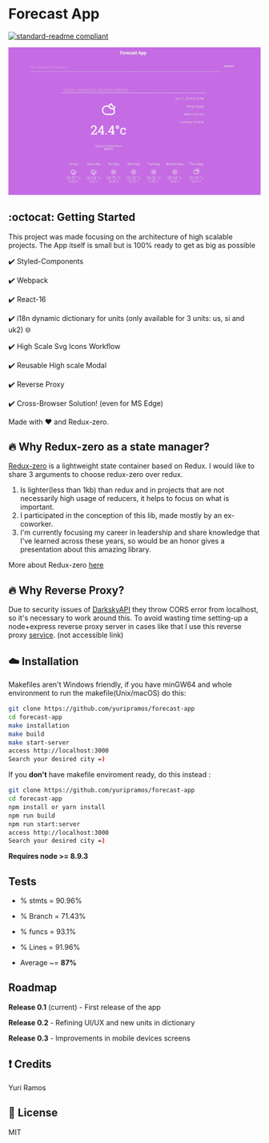 # Forecast App

[![standard-readme compliant](https://img.shields.io/badge/readme%20style-standard-brightgreen.svg?style=flat-square)](https://github.com/RichardLitt/standard-readme)

![landing page](capture1.jpg)

## :octocat: Getting Started

This project was made focusing on the architecture of high scalable projects. The App itself is small but is 100% ready to get as big as possible

:heavy_check_mark: Styled-Components

:heavy_check_mark: Webpack

:heavy_check_mark: React-16

:heavy_check_mark: i18n dynamic dictionary for units (only available for 3 units: us, si and uk2) :globe_with_meridians:

:heavy_check_mark: High Scale Svg Icons Workflow

:heavy_check_mark: Reusable High scale Modal

:heavy_check_mark: Reverse Proxy

:heavy_check_mark: Cross-Browser Solution! (even for MS Edge)

Made with :heart: and Redux-zero.

## :fire: Why Redux-zero as a state manager?

[Redux-zero](https://github.com/redux-zero/redux-zero) is a lightweight state container based on Redux.
I would like to share 3 arguments to choose redux-zero over redux.

1. Is lighter(less than 1kb) than redux and in projects that are not necessarily high usage of reducers, it helps to focus on what is important.
2. I participated in the conception of this lib, made mostly by an ex-coworker.
3. I'm currently focusing my career in leadership and share knowledge that I've learned across these years, so would be
   an honor gives a presentation about this amazing library.

More about Redux-zero [here](https://medium.com/@matheusml/introducing-redux-zero-bea42214c7ee)

## :fire: Why Reverse Proxy?

Due to security issues of [DarkskyAPI](https://darksky.net/dev/docs/faq#cross-origin) they throw CORS error from localhost, so it's necessary to work around this. To avoid wasting time setting-up a node+express reverse proxy server in cases like that I use this reverse proxy [service](https://thingproxy.freeboard.io/fetch). (not accessible link)

## :cloud: Installation

Makefiles aren't Windows friendly, if you have minGW64 and whole environment to run the makefile(Unix/macOS) do this:

```sh
git clone https://github.com/yuripramos/forecast-app
cd forecast-app
make installation
make build
make start-server
access http://localhost:3000
Search your desired city =)
```

If you **don't** have makefile enviroment ready, do this instead :

```sh
git clone https://github.com/yuripramos/forecast-app
cd forecast-app
npm install or yarn install
npm run build
npm run start:server
access http://localhost:3000
Search your desired city =)
```

**Requires node >= 8.9.3**

## Tests

- % stmts = 90.96%
- % Branch = 71.43%
- % funcs = 93.1%
- % Lines = 91.96%

- Average ~= **87%**

<!-- ## :inbox_tray: Continuous Deployment

I'm using [Netlify](https://app.netlify.com) to continuous deployment

https://quirky-pike-865346.netlify.com/ -->

## Roadmap

**Release 0.1** (current) - First release of the app

**Release 0.2** - Refining UI/UX and new units in dictionary

**Release 0.3** - Improvements in mobile devices screens

## :exclamation: Credits

Yuri Ramos

## :scroll: License

MIT
